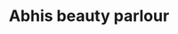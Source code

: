 ---
title: "Abhis beauty parlour"
url: /thiruvananthapuram/abhis-beauty-parlour/
shop: Allgemein
---